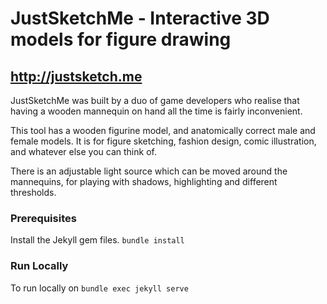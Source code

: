 # JustSketchMe - Interactive 3D models for figure drawing
## http://justsketch.me

JustSketchMe was built by a duo of game developers who realise that having a wooden mannequin on hand all the time is fairly inconvenient.

This tool has a wooden figurine model, and anatomically correct male and female models. It is for figure sketching, fashion design, comic illustration, and whatever else you can think of.

There is an adjustable light source which can be moved around the mannequins, for playing with shadows, highlighting and different thresholds.


### Prerequisites
Install the Jekyll gem files. `bundle install`

### Run Locally
To run locally on `bundle exec jekyll serve`